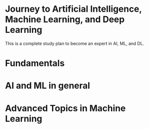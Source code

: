 # Journey to Artificial Intelligence, Machine Learning, and Deep Learning
This is a complete study plan to become an expert in AI, ML, and DL.

# Fundamentals

# AI and ML in general

# Advanced Topics in Machine Learning

